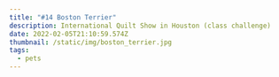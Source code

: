 ```yaml
---
title: "#14 Boston Terrier"
description: International Quilt Show in Houston (class challenge)
date: 2022-02-05T21:10:59.574Z
thumbnail: /static/img/boston_terrier.jpg
tags:
  - pets
---
```

